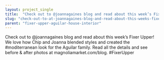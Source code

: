 ```yaml
---
layout: project_single
title:  "Check out to @joannagaines blog and read about this week’s Fixer Upper! We love how Chip and Joanna blended styles and created the #moditerranean look for the Aguilar family. Read all the details and see before & after photos at magnoliamarket.com/"
slug: "check-out-to-at-joannagaines-blog-and-read-about-this-weeks-fixer-upper-we-love"
parent: "fixer-upper-aguilar-house-interior"
---
```

Check out to @joannagaines blog and read about this week’s Fixer Upper! We love how Chip and Joanna blended styles and created the #moditerranean look for the Aguilar family. Read all the details and see before & after photos at magnoliamarket.com/blog. #FixerUpper